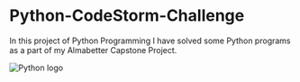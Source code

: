 # Python-CodeStorm-Challenge
In this project of Python Programming I have solved some Python programs as a part of my Almabetter Capstone Project.

![Python logo](https://github.com/SankhadipSN99/Python-CodeStorm-Challenge/assets/150376395/d1733204-d4d1-436c-9464-f42cc864d79f)

